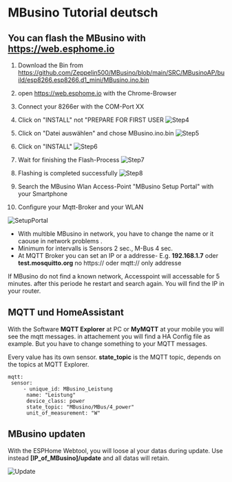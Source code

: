 # MBusino Tutorial deutsch



## You can flash the MBusino with https://web.esphome.io

1. Download the Bin from https://github.com/Zeppelin500/MBusino/blob/main/SRC/MBusinoAP/build/esp8266.esp8266.d1_mini/MBusino.ino.bin

2. open https://web.esphome.io with the Chrome-Browser

3. Connect your 8266er with the COM-Port XX

4. Click on "INSTALL" not "PREPARE FOR FIRST USER
![Step4](https://github.com/Zeppelin500/MBusino/assets/32666091/7ff901e5-4994-49f9-a2c1-f914df4c7fb3)

5. Click on "Datei auswählen" and chose MBusino.ino.bin
![Step5](https://github.com/Zeppelin500/MBusino/assets/32666091/221017c4-1a4b-4e81-8c4e-e0d9ce51a9d1)

6. Click on "INSTALL"
![Step6](https://github.com/Zeppelin500/MBusino/assets/32666091/b70db0ed-884b-4ca2-9f67-002f8dbabd9b)

7. Wait for finishing the Flash-Process
![Step7](https://github.com/Zeppelin500/MBusino/assets/32666091/5b327ce6-a832-4b6d-8381-7ecec4572459)

8. Flashing is completed successfully 
![Step8](https://github.com/Zeppelin500/MBusino/assets/32666091/782f9d0a-45da-4c94-b262-aa562115c390)

9. Search the MBusino Wlan Access-Point "MBusino Setup Portal" with your Smartphone

10. Configure your Mqtt-Broker and your WLAN

![SetupPortal](https://github.com/Zeppelin500/MBusino/blob/main/pictures/MBusino_Setup_Portal.jpg)

* With multible MBusino in network, you have to change the name or it caouse in network problems .
* Minimum for intervalls is Sensors 2 sec., M-Bus 4 sec. 
* At MQTT Broker you can set an IP or a addresse- E.g. **192.168.1.7** oder **test.mosquitto.org** no https:// oder mqtt:// only addresse


If MBusino do not find a known network, Accesspoint will accessable for 5 minutes. after this periode he restart and search again.
You will find the IP in your router.


## MQTT und HomeAssistant

With the Software **MQTT Explorer** at PC or **MyMQTT** at your mobile you will see the mqtt messages.
in attachement you will find a HA Config file as example. But you have to change something to your MQTT messages.

Every value has its own sensor. **state_topic** is the MQTT topic, depends on the topics at MQTT Explorer.
```
mqtt:
 sensor:
     - unique_id: MBusino_Leistung
      name: "Leistung"
      device_class: power
      state_topic: "MBusino/MBus/4_power"     
      unit_of_measurement: "W"
```

## MBusino updaten

With the ESPHome Webtool, you will loose al your datas during update. Use instead  **[IP_of_MBusino]/update** and all datas will retain.

![Update](https://github.com/Zeppelin500/MBusino/blob/main/pictures/update.png)


